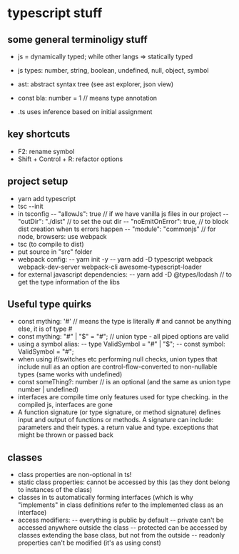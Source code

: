 # typescript stuff

## some general terminoligy stuff

- js = dynamically typed; while other langs => statically typed
- js types: number, string, boolean, undefined, null, object, symbol
- ast: abstract syntax tree (see ast explorer, json view)
- const bla: number = 1 // means type annotation

- .ts uses inference based on initial assignment

## key shortcuts

- F2: rename symbol
- Shift + Control + R: refactor options

## project setup

- yarn add typescript
- tsc --init
- in tsconfig
  -- "allowJs": true // if we have vanilla js files in our project
  -- "outDir": "./dist" // to set the out dir
  -- "noEmitOnError": true, // to block dist creation when ts errors happen
  -- "module": "commonjs" // for node, browsers: use webpack
- tsc (to compile to dist)
- put source in "src" folder
- webpack config:
  -- yarn init -y
  -- yarn add -D typescript webpack webpack-dev-server webpack-cli awesome-typescript-loader
- for external javascript dependencies:
  -- yarn add -D @types/lodash // to get the type information of the libs

## Useful type quirks

- const mything: '#' // means the type is literally # and cannot be anything else, it is of type #
- const mything: "#" | "\$" = "#"; // union type - all piped options are valid
- using a symbol alias:
  -- type ValidSymbol = "#" | "\$";
  -- const symbol: ValidSymbol = "#";
- when using if/switches etc performing null checks, union types that include null as an option are control-flow-converted to non-nullable types (same works with undefined)
- const someThing?: number // is an optional (and the same as union type number | undefined)
- interfaces are compile time only features used for type checking. in the compiled js, interfaces are gone
- A function signature (or type signature, or method signature) defines input and output of functions or methods. A signature can include: parameters and their types. a return value and type. exceptions that might be thrown or passed back

## classes

- class properties are non-optional in ts!
- static class properties: cannot be accessed by this (as they dont belong to instances of the class)
- classes in ts automatically forming interfaces (which is why "implements" in class definitions refer to the implemented class as an interface)
- access modifiers:
  -- everything is public by default
  -- private can't be accessed anywhere outside the class
  -- protected can be accessed by classes extending the base class, but not from the outside
  -- readonly properties can't be modified (it's as using const)
